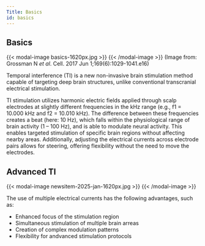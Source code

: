 ```yaml
---
Title: Basics
id: basics
---
```


## Basics

{{< modal-image basics-1620px.jpg >}}
{{< /modal-image >}}
(Image from: Grossman N *et al*. Cell. 2017 Jun 1;169(6):1029-1041.e16)

Temporal interference (TI) is a new non-invasive brain stimulation method capable of targeting deep brain structures, unlike conventional transcranial electrical stimulation.

TI stimulation utilizes harmonic electric fields applied through scalp electrodes at slightly different frequencies in the kHz range (e.g., f1 = 10.000 kHz and f2 = 10.010 kHz). The difference between these frequencies creates a beat (here: 10 Hz), which falls within the physiological range of brain activity (1 – 100 Hz), and is able to modulate neural activity. This enables targeted stimulation of specific brain regions without affecting nearby areas. Additionally, adjusting the electrical currents across electrode pairs allows for steering, offering flexibility without the need to move the electrodes.

## Advanced TI 

{{< modal-image newsitem-2025-jan-1620px.jpg >}}
{{< /modal-image >}}

The use of multiple electrical currents has the following advantages, such as:

* Enhanced focus of the stimulation region 
* Simultaneous stimulation of multiple brain arreas
* Creation of complex modulation patterns
* Flexibility for andvanced stimulation protocols
